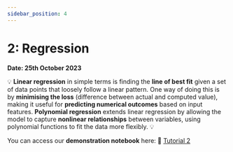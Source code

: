 ```yaml
---
sidebar_position: 4
---
```


# 2: Regression

**Date: 25th October 2023**

💡 **Linear regression** in simple terms is finding the **line of best fit** given a set of data points that loosely follow a linear pattern. One way of doing this is by **minimising the loss** (difference between actual and computed value), making it useful for **predicting numerical outcomes** based on input features. **Polynomial regression** extends linear regression by allowing the model to capture **nonlinear relationships** between variables, using polynomial functions to fit the data more flexibly. 💡

You can access our **demonstration notebook** here: 📘 [Tutorial 2](https://github.com/UCLAIS/ml-tutorials-season-4/blob/main/week-2/linear_regression.ipynb)
